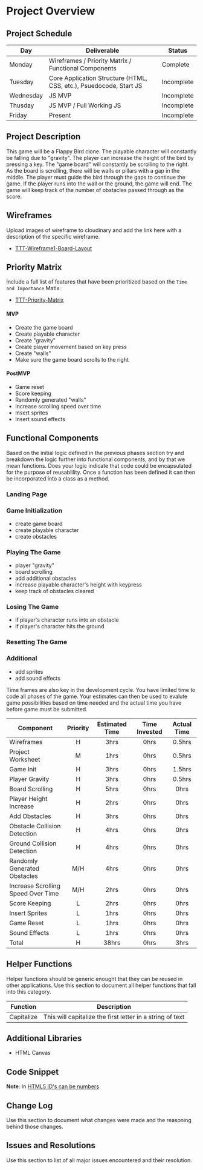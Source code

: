 # Project Overview

## Project Schedule

|  Day | Deliverable | Status
|---|---| ---|
|Monday| Wireframes / Priority Matrix / Functional Components | Complete
|Tuesday| Core Application Structure (HTML, CSS, etc.), Psuedocode, Start JS | Incomplete
|Wednesday| JS MVP | Incomplete
|Thusday| JS MVP / Full Working JS  | Incomplete
|Friday| Present | Incomplete

## Project Description

This game will be a Flappy Bird clone. The playable character will constantly be falling due to "gravity". The player can increase the height of the bird by pressing a key. The "game board" will constantly be scrolling to the right. As the board is scrolling, there will be walls or pillars with a gap in the middle. The player must guide the bird through the gaps to continue the game. If the player runs into the wall or the ground, the game will end. The game will keep track of the number of obstacles passed through as the score.

## Wireframes

Upload images of wireframe to cloudinary and add the link here with a description of the specific wireframe.

- [TTT-Wireframe1-Board-Layout](https://drive.google.com/file/d/0B0NV6orplgTfNE93cDI0cVdXVlNvRm5oX3FlcFJhYjMyLUJZ/view?usp=sharing)

## Priority Matrix

Include a full list of features that have been prioritized based on the `Time and Importance` Matix.  

- [TTT-Priority-Matrix](https://drive.google.com/file/d/0B0NV6orplgTfdGhQZGlTOXBVNnNnNEF2VV9LWXpXakJCejhZ/view?usp=sharing)

#### MVP 
- Create the game board
- Create playable character
- Create "gravity"
- Create player movement based on key press
- Create "walls"
- Make sure the game board scrolls to the right

#### PostMVP 
- Game reset
- Score keeping
- Randomly generated "walls"
- Increase scrolling speed over time
- Insert sprites
- Insert sound effects

## Functional Components

Based on the initial logic defined in the previous  phases section try and breakdown the logic further into functional components, and by that we mean functions.  Does your logic indicate that code could be encapsulated for the purpose of reusablility.  Once a function has been defined it can then be incorporated into a class as a method. 

### Landing Page

### Game Initialization
  - create game board
  - create playable character
  - create obstacles

### Playing The Game
  - player "gravity"
  - board scrolling
  - add additional obstacles
  - increase playable character's height with keypress
  - keep track of obstacles cleared

### Losing The Game
  - if player's character runs into an obstacle
  - if player's character hits the ground

### Resetting The Game

### Additional
  - add sprites
  - add sound effects

Time frames are also key in the development cycle.  You have limited time to code all phases of the game.  Your estimates can then be used to evalute game possibilities based on time needed and the actual time you have before game must be submitted. 

| Component | Priority | Estimated Time | Time Invested | Actual Time |
| --- | :---: |  :---: | :---: | :---: |
| Wireframes | H | 3hrs| 0hrs | 0.5hrs |
| Project Worksheet | M | 1hrs| 0hrs | 0.5hrs |
| Game Init | H | 3hrs| 0hrs | 1.5hrs |
| Player Gravity | H | 3hrs| 0hrs | 0.5hrs |
| Board Scrolling | H | 5hrs| 0hrs | 0hrs |
| Player Height Increase | H | 2hrs| 0hrs | 0hrs |
| Add Obstacles| H | 3hrs|  0hrs  |  0hrs  |
| Obstacle Collision Detection | H | 4hrs|  0hrs  |  0hrs  |
| Ground Collision Detection | H | 4hrs|  0hrs |  0hrs |
| Randomly Generated Obstacles | M/H | 4hrs|  0hrs |  0hrs |
| Increase Scrolling Speed Over Time | M/H | 2hrs|  0hrs |  0hrs |
| Score Keeping | L | 2hrs|  0hrs  | 0hrs  |
| Insert Sprites| L | 1hrs|  0hrs  |  0hrs  |
| Game Reset| L | 1hrs|  0hrs  |  0hrs  |
| Sound Effects| L | 1hrs|  0hrs  |  0hrs  |
| Total | H | 38hrs| 0hrs | 3hrs |

## Helper Functions
Helper functions should be generic enought that they can be reused in other applications. Use this section to document all helper functions that fall into this category.

| Function | Description | 
| --- | :---: |  
| Capitalize | This will capitalize the first letter in a string of text | 

## Additional Libraries
 - HTML Canvas

## Code Snippet

**Note**: In [HTML5 ID's can be numbers](https://benfrain.com/when-and-where-you-can-use-numbers-in-id-and-class-names/)

## Change Log
 Use this section to document what changes were made and the reasoning behind those changes.  

## Issues and Resolutions
 Use this section to list of all major issues encountered and their resolution.
